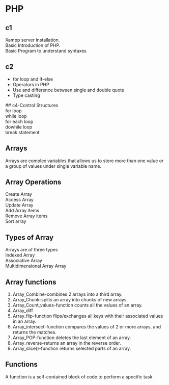 # PHP
## c1
Xampp server installation.<br>
Basic Introduction of PHP.<br>
Basic Program to understand syntaxes
## c2
<ul>
<li>for loop and If-else
<li>Operators in PHP<br>
<li>Use and difference between single and double quote<br>
<li>Type casting
</ul>
## c4-Control Structures<br>
for loop  <br>
while loop <br>
for each loop <br>
dowhile loop <br>
break statement

## Arrays
Arrays are complex variables that allows us to store more than one value or a group of values under single variable name.

## Array Operations
Create Array<br>
Access Array<br>
Update Array<br>
Add Array items<br>
Remove Array items<br>
Sort array

## Types of Array

Arrays are of three types<br>
Indexed Array<br>
Associative Array<br>
Multidimensional Array Array<br>

## Array functions
<ol>
<li>Array_Combine-combines 2 arrays into a third array.
<li>Array_Chunk-splits an array into chunks of new arrays.
<li>Array_Count_values-function counts all the values of an array.
<li>Array_diff
<li>Array_flip-function flips/exchanges all keys with their associated values in an array.
<li>Array_intersect-function compares the values of 2 or more arrays, and returns the matches.
<li>Array_POP-function deletes the last element of an array.
<li>Array_reverse-returns an array in the reverse order.
<li>Array_slice()-function returns selected parts of an array.
</ol>

## Functions
A function is a self-contained block of code to perform a specific task.


